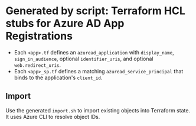 # Generated by script: Terraform HCL stubs for Azure AD App Registrations

- Each `<app>.tf` defines an `azuread_application` with `display_name`, `sign_in_audience`, optional `identifier_uris`, and optional `web.redirect_uris`.
- Each `<app>_sp.tf` defines a matching `azuread_service_principal` that binds to the application's `client_id`.

## Import
Use the generated `import.sh` to import existing objects into Terraform state. It uses Azure CLI to resolve object IDs.
